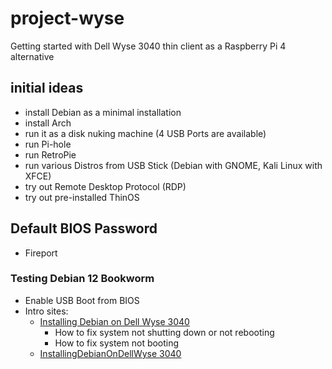 # project-wyse
Getting started with Dell Wyse 3040 thin client as a Raspberry Pi 4 alternative

## initial ideas
- install Debian as a minimal installation
- install Arch
- run it as a disk nuking machine (4 USB Ports are available)
- run Pi-hole
- run RetroPie
- run various Distros from USB Stick (Debian with GNOME, Kali Linux with XFCE)
- try out Remote Desktop Protocol (RDP)
- try out pre-installed ThinOS

## Default BIOS Password
- Fireport


### Testing Debian 12 Bookworm
- Enable USB Boot from BIOS
- Intro sites:
  - [Installing Debian on Dell Wyse 3040](https://binarypatrick.dev/posts/linux-on-dell-wyse-3040/)
    - How to fix system not shutting down or not rebooting
    - How to fix system not booting
  - [InstallingDebianOnDellWyse 3040](https://wiki.debian.org/InstallingDebianOn/Dell/Wyse%203040)
